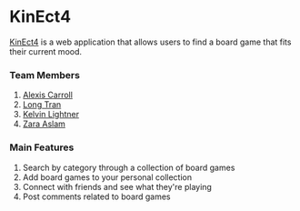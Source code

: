 # KinEct4
[KinEct4](https://kinect-4.herokuapp.com) is a web application that allows users to find a board game that fits their current mood.


### Team Members
1. [Alexis Carroll](https://github.com/lexac1)
2. [Long Tran](https://github.com/LongTran415)
3. [Kelvin Lightner](https://github.com/KelvinLightner)
4. [Zara Aslam](https://github.com/zaslam72)

### Main Features
1. Search by category through a collection of board games
2. Add board games to your personal collection
3. Connect with friends and see what they're playing
4. Post comments related to board games
